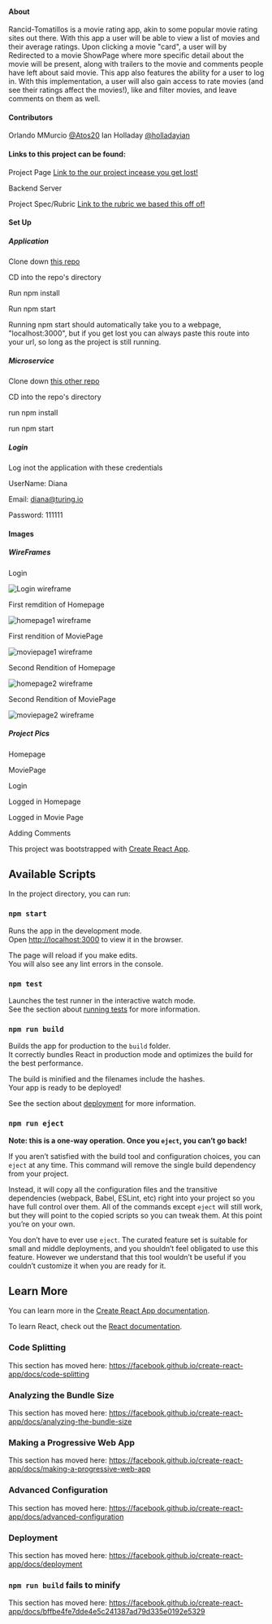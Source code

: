 #### About

Rancid-Tomatillos is a movie rating app, akin to some popular movie rating sites out there. With this app a user will be able to view a list of movies and their average ratings. Upon clicking a movie "card", a user will by Redirected to a movie ShowPage where more specific detail about the movie will be present, along with trailers to the movie and comments people have left about said movie. This app also features the ability for a user to log in. With this implementation, a user will also gain access to rate movies (and see their ratings affect the movies!), like and filter movies, and leave comments on them as well. 

#### Contributors 

Orlando MMurcio [@Atos20](https://github.com/Atos20)
Ian Holladay [@holladayian](https://github.com/holladayian)

#### Links to this project can be found:

Project Page
[Link to the our project incease you get lost!](https://github.com/Atos20/Rancid-Tomatillos)

Backend Server
<!-- Add link to backend microservice -->

Project Spec/Rubric
[Link to the rubric we based this off of!](https://frontend.turing.io/projects/module-3/rancid-tomatillos-v2.html)


#### Set Up

##### Application

Clone down [this repo](https://github.com/Atos20/Rancid-Tomatillos)

CD into the repo's directory

Run npm install

Run npm start

Running npm start should automatically take you to a webpage, "localhost:3000", but if you get lost you can always paste this route into your url, so long as the project is still running.

##### Microservice

Clone down [this other repo]()
<!-- Add repo link here  -->

CD into the repo's directory

run npm install

run npm start

##### Login

Log inot the application with these credentials

UserName: Diana

Email: diana@turing.io

Password: 111111


#### Images

##### WireFrames

Login
<!-- Add wireframe of login -->
![Login wireframe](./readmeIMGs/login.png)

First remdition of Homepage
<!-- Add homepage 1 -->
![homepage1 wireframe](./readmeIMGs/homepage1.png)

First rendition of MoviePage
<!-- Add MoviePage 1 -->
![moviepage1 wireframe](./readmeIMGs/moviepage1.png)

Second Rendition of Homepage
<!-- Add Homepage 2 -->
![homepage2 wireframe](./readmeIMGs/homepage2.png)

Second Rendition of MoviePage
<!-- Add MoviePage 2 -->
![moviepage2 wireframe](./readmeIMGs/moviepage2.png)

##### Project Pics

Homepage
<!-- Add pic of home page w/o logged in -->

MoviePage
<!-- Add img of movie page w/o logged in -->

Login
<!-- Add gif of logging in -->

Logged in Homepage
<!-- Add img of home page with movies that have been rated, and one each of liked/unliked -->

Logged in Movie Page
<!-- Img of logged in movie page -->

Adding Comments 
<!-- Add gif of adding comments -->












This project was bootstrapped with [Create React App](https://github.com/facebook/create-react-app).

## Available Scripts

In the project directory, you can run:

### `npm start`

Runs the app in the development mode.<br />
Open [http://localhost:3000](http://localhost:3000) to view it in the browser.

The page will reload if you make edits.<br />
You will also see any lint errors in the console.

### `npm test`

Launches the test runner in the interactive watch mode.<br />
See the section about [running tests](https://facebook.github.io/create-react-app/docs/running-tests) for more information.

### `npm run build`

Builds the app for production to the `build` folder.<br />
It correctly bundles React in production mode and optimizes the build for the best performance.

The build is minified and the filenames include the hashes.<br />
Your app is ready to be deployed!

See the section about [deployment](https://facebook.github.io/create-react-app/docs/deployment) for more information.

### `npm run eject`

**Note: this is a one-way operation. Once you `eject`, you can’t go back!**

If you aren’t satisfied with the build tool and configuration choices, you can `eject` at any time. This command will remove the single build dependency from your project.

Instead, it will copy all the configuration files and the transitive dependencies (webpack, Babel, ESLint, etc) right into your project so you have full control over them. All of the commands except `eject` will still work, but they will point to the copied scripts so you can tweak them. At this point you’re on your own.

You don’t have to ever use `eject`. The curated feature set is suitable for small and middle deployments, and you shouldn’t feel obligated to use this feature. However we understand that this tool wouldn’t be useful if you couldn’t customize it when you are ready for it.

## Learn More

You can learn more in the [Create React App documentation](https://facebook.github.io/create-react-app/docs/getting-started).

To learn React, check out the [React documentation](https://reactjs.org/).

### Code Splitting

This section has moved here: https://facebook.github.io/create-react-app/docs/code-splitting

### Analyzing the Bundle Size

This section has moved here: https://facebook.github.io/create-react-app/docs/analyzing-the-bundle-size

### Making a Progressive Web App

This section has moved here: https://facebook.github.io/create-react-app/docs/making-a-progressive-web-app

### Advanced Configuration

This section has moved here: https://facebook.github.io/create-react-app/docs/advanced-configuration

### Deployment

This section has moved here: https://facebook.github.io/create-react-app/docs/deployment

### `npm run build` fails to minify

This section has moved here: https://facebook.github.io/create-react-app/docs/bffbe4fe7dde4e5c241387ad79d335e0192e5329
